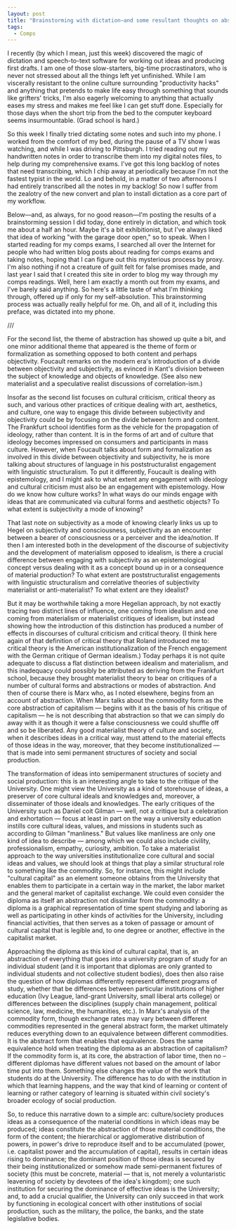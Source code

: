 ```yaml
---
layout: post
title: "Brainstorming with dictation—and some resultant thoughts on abstraction, social production, and the university"
tags:
  - Comps
---
```


I recently (by which I mean, just this week) discovered the magic of dictation and speech-to-text software for working out ideas and producing first drafts. I am one of those slow-starters, big-time procrastinators, who is never not stressed about all the things left yet unfinished. While I am viscerally resistant to the online culture surrounding "productivity hacks" and anything that pretends to make life easy through something that sounds like grifters' tricks, I'm also eagerly welcoming to anything that actually eases my stress and makes me feel like I can get stuff done. Especially for those days when the short trip from the bed to the computer keyboard seems insurmountable. (Grad school is hard.)

So this week I finally tried dictating some notes and such into my phone. I worked from the comfort of my bed, during the pause of a TV show I was watching, and while I was driving to Pittsburgh. I tried reading out my handwritten notes in order to transcribe them into my digital notes files, to help during my comprehensive exams. I've got this long backlog of notes that need transcribing, which I chip away at periodically because I'm not the fastest typist in the world. Lo and behold, in a matter of two afternoons I had entirely transcribed all the notes in my backlog! So now I suffer from the zealotry of the new convert and plan to install dictation as a core part of my workflow.

Below—and, as always, for no good reason—I'm posting the results of a brainstorming session I did today, done entirely in dictation, and which took me about a half an hour. Maybe it's a bit exhibitionist, but I've always liked that idea of working "with the garage door open," so to speak. When I started reading for my comps exams, I searched all over the Internet for people who had written blog posts about reading for comps exams and taking notes, hoping that I can figure out this mysterious process by proxy. I'm also nothing if not a creature of guilt felt for false promises made, and last year I said that I created this site in order to blog my way through my comps readings. Well, here I am exactly a month out from my exams, and I've barely said anything. So here's a little taste of what I'm thinking through, offered up if only for my self-absolution. This brainstorming process was actually really helpful for me. Oh, and all of it, including this preface, was dictated into my phone.

///

For the second list, the theme of abstraction has showed up quite a bit, and one minor additional theme that appeared is the theme of form or formalization as something opposed to both content and perhaps objectivity. Foucault remarks on the modern era's introduction of a divide between objectivity and subjectivity, as evinced in Kant's division between the subject of knowledge and objects of knowledge. (See also new materialist and a speculative realist discussions of correlation-ism.)

Insofar as the second list focuses on cultural criticism, critical theory as such, and various other practices of critique dealing with art, aesthetics, and culture, one way to engage this divide between subjectivity and objectivity could be by focusing on the divide between form and content. The Frankfurt school identifies form as the vehicle for the propagation of ideology, rather than content. It is in the forms of art and of culture that ideology becomes impressed on consumers and participants in mass culture. However, when Foucault talks about form and formalization as involved in this divide between objectivity and subjectivity, he is more talking about structures of language in his poststructuralist engagement with linguistic structuralism. To put it differently, Foucault is dealing with epistemology, and I might ask to what extent any engagement with ideology and cultural criticism must also be an engagement with epistemology. How do we know how culture works? In what ways do our minds engage with ideas that are communicated via cultural forms and aesthetic objects? To what extent is subjectivity a mode of knowing?

That last note on subjectivity as a mode of knowing clearly links us up to Hegel on subjectivity and consciousness, subjectivity as an encounter between a bearer of consciousness or a perceiver and the idea/notion. If then I am interested both in the development of the discourse of subjectivity and the development of materialism opposed to idealism, is there a crucial difference between engaging with subjectivity as an epistemological concept versus dealing with it as a concept bound up in or a consequence of material production? To what extent are poststructuralist engagements with linguistic structuralism and correlative theories of subjectivity materialist or anti-materialist? To what extent are they idealist?

But it may be worthwhile taking a more Hegelian approach, by not exactly tracing two distinct lines of influence, one coming from idealism and one coming from materialism or materialist critiques of idealism, but instead showing how the introduction of this distinction has produced a number of effects in discourses of cultural criticism and critical theory. (I think here again of that definition of critical theory that Roland introduced me to: critical theory is the American institutionalization of the French engagement with the German critique of German idealism.) Today perhaps it is not quite adequate to discuss a flat distinction between idealism and materialism, and this inadequacy could possibly be attributed as deriving from the Frankfurt school, because they brought materialist theory to bear on critiques of a number of cultural forms and abstractions or modes of abstraction. And then of course there is Marx who, as I noted elsewhere, begins from an account of abstraction. When Marx talks about the commodity form as the core abstraction of capitalism — begins with it as the basis of his critique of capitalism — he is not describing that abstraction so that we can simply do away with it as though it were a false consciousness we could shuffle off and so be liberated. Any good materialist theory of culture and society, when it describes ideas in a critical way, must attend to the material effects of those ideas in the way, moreover, that they become institutionalized — that is made into semi permanent structures of society and social production.

The transformation of ideas into semipermanent structures of society and social production: this is an interesting angle to take to the critique of the University. One might view the University as a kind of storehouse of ideas, a preserver of core cultural ideals and knowledges and, moreover, a disseminater of those ideals and knowledges. The early critiques of the University such as Daniel coit Gilman — well, not a critique but a celebration and exhortation — focus at least in part on the way a university education instills core cultural ideas, values, and missions in students such as according to Gilman "manliness." But values like manliness are only one kind of idea to describe — among which we could also include civility, professionalism, empathy, curiosity, ambition. To take a materialist approach to the way universities institutionalize core cultural and social ideas and values, we should look at things that play a similar structural role to something like the commodity. So, for instance, this might include "cultural capital" as an element someone obtains from the University that enables them to participate in a certain way in the market, the labor market and the general market of capitalist exchange. We could even consider the diploma as itself an abstraction not dissimilar from the commodity: a diploma is a graphical representation of time spent studying and laboring as well as participating in other kinds of activities for the University, including financial activities, that then serves as a token of passage or amount of cultural capital that is legible and, to one degree or another, effective in the capitalist market.

Approaching the diploma as this kind of cultural capital, that is, an abstraction of everything that goes into a university program of study for an individual student (and it is important that diplomas are only granted to individual students and not collective student bodies), does then also raise the question of how diplomas differently represent different programs of study, whether that be differences between particular institutions of higher education (Ivy League, land-grant University, small liberal arts college) or differences between the disciplines (supply chain management, political science, law, medicine, the humanities, etc.). In Marx's analysis of the commodity form, though exchange rates may vary between different commodities represented in the general abstract form, the market ultimately reduces everything down to an equivalence between different commodities. It is the abstract form that enables that equivalence. Does the same equivalence hold when treating the diploma as an abstraction of capitalism? If the commodity form is, at its core, the abstraction of labor time, then no – different diplomas have different values not based on the amount of labor time put into them. Something else changes the value of the work that students do at the University. The difference has to do with the institution in which that learning happens, and the way that kind of learning or content of learning or rather category of learning is situated within civil society's broader ecology of social production.

So, to reduce this narrative down to a simple arc: culture/society produces ideas as a consequence of the material conditions in which ideas may be produced; ideas constitute the abstraction of those material conditions, the form of the content; the hierarchical or agglomerative distribution of powers, in power's drive to reproduce itself and to be accumulated (power, i.e. capitalist power and the accumulation of capital), results in certain ideas rising to dominance; the dominant position of those ideas is secured by their being institutionalized or somehow made semi-permanent fixtures of society (this must be concrete, material — that is, not merely a voluntaristic leavening of society by devotees of the idea's kingdom); one such institution for securing the dominance of effective ideas is the University; and, to add a crucial qualifier, the University can only succeed in that work by functioning in ecological concert with other institutions of social production, such as the military, the police, the banks, and the state legislative bodies.

